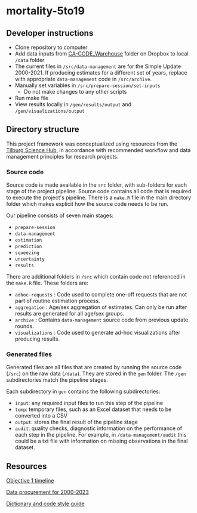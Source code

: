 
# mortality-5to19

## Developer instructions

-   Clone repository to computer
-   Add data inputs from [CA-CODE_Warehouse](https://www.dropbox.com/scl/fo/iilncw5lay5cppoj9jg6n/h?rlkey=gcgqspqan03c1fup5ydlczl40&dl=0) folder on Dropbox to local `/data` folder
-   The current files in `/src/data-management` are for the Simple Update 2000-2021. If producing estimates for a different set of years, replace with appropriate `data-management` code in `/src/archive`.
-   Manually set variables in `/src/prepare-session/set-inputs`
    -   Do not make changes to any other scripts
-   Run make file
-   View results locally in `/gen/results/output` and `/gen/visualizations/output`

## Directory structure

This project framework was conceptualized using resources from the [Tilburg Science Hub](https://tilburgsciencehub.com/), in accordance with recommended workflow and data management principles for research projects.

### Source code

Source code is made available in the `src` folder, with sub-folders for each stage of the project pipeline. Source code contains all code that is required to execute the project's pipeline. There is a `make.R` file in the main directory folder which makes explicit how the source code needs to be run. 

Our pipeline consists of seven main stages:

-   `prepare-session`
-   `data-management`
-   `estimation`
-   `prediction`
-   `squeezing`
-   `uncertainty`
-   `results`

There are additional folders in `/src` which contain code not referenced in the `make.R` file. These folders are:

-   `adhoc-requests` : Code used to complete one-off requests that are not part of routine estimation process.
-   `aggregation` : Age/sex aggregation of estimates. Can only be run after results are generated for all age/sex groups.
-   `archive` : Contains `data-management` source code from previous update rounds.
-   `visualizations` : Code used to generate ad-hoc visualizations after producing results.

### Generated files

Generated files are all files that are created by running the source code (`/src`) on the raw data (`/data`). They are stored in the `gen` folder. The `/gen` subdirectories match the pipeline stages.

Each subdirectory in `gen` contains the following subdirectories:

-   `input`: any required input files to run this step of the pipeline
-   `temp`: temporary files, such as an Excel dataset that needs to be converted into a CSV
-   `output`: stores the final result of the pipeline stage
-   `audit`: quality checks, diagnostic information on the performance of each step in the pipeline. For example, in `/data-management/audit` this could be a txt file with information on missing observations in the final dataset.

## Resources

[Objective 1 timeline](https://docs.google.com/spreadsheets/d/1daewLt2dCeYvt5EB01fpR3cPNWxtdGlVVz8cpcNvm3M/edit#gid=1309778647)

[Data procurement for 2000-2023](https://docs.google.com/spreadsheets/d/1BnVdzqHqocNhnASHD5cCIbbq1Kds605Pd2lUwRhA0A4/edit#gid=0)

[Dictionary and code style guide](https://docs.google.com/spreadsheets/d/1g3oknz_RNwO5iuzxfyUoE4fl8oLL3Hj_u94alKk0OKo/edit#gid=219546148)

